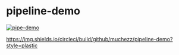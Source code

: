 # pipeline-demo


[![pipe-demo](https://circleci.com/gh/muchezz/pipe-demo.svg?style=svg)](https://app.circleci.com/pipelines/github/Muchezz/pipeline-demo)


https://img.shields.io/circleci/build/github/muchezz/pipeline-demo?style=plastic
